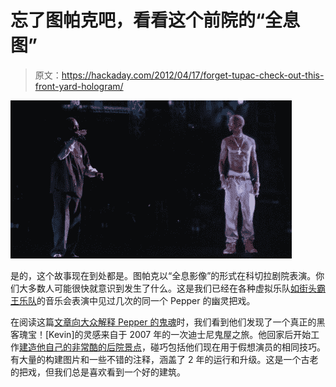 # 忘了图帕克吧，看看这个前院的“全息图”

> 原文：<https://hackaday.com/2012/04/17/forget-tupac-check-out-this-front-yard-hologram/>

![](img/92f810074b82c38a77dac770b7a5e702.png "tupac-snoop-4f8cb6e-intro-thumb-640xauto-32899")

是的，这个故事现在到处都是。图帕克以“全息影像”的形式在科切拉剧院表演。你们大多数人可能很快就意识到发生了什么。这是我们已经在各种虚拟乐队[如街头霸王乐队](http://www.eyeliner3d.com/gorillaz_madonna_grammy_awards.html)的音乐会表演中见过几次的同一个 Pepper 的幽灵把戏。

在阅读这篇[文章向大众解释 Pepper 的鬼魂](http://arstechnica.com/science/news/2012/04/tupac-hologram-merely-pretty-cool-optical-illusion.ars)时，我们看到他们发现了一个真正的黑客瑰宝！[Kevin]的灵感来自于 2007 年的一次迪士尼鬼屋之旅。他回家后开始工作[建造他自己的非常酷的后院景点](http://members.shaw.ca/clawback/Peppers/PeppersGhost.html)，碰巧包括他们现在用于假想演员的相同技巧。有大量的构建图片和一些不错的注释，涵盖了 2 年的运行和升级。这是一个古老的把戏，但我们总是喜欢看到一个好的建筑。